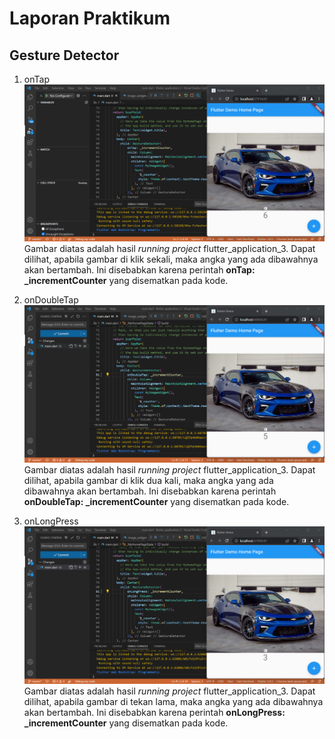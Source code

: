 # Laporan Praktikum

## Gesture Detector

1. onTap
![screenshot](images/gesturedetector_ontap.png)
Gambar diatas adalah hasil *running project* flutter_application_3. Dapat dilihat, apabila gambar di klik sekali, maka angka yang ada dibawahnya akan bertambah. Ini disebabkan karena perintah **onTap: _incrementCounter** yang disematkan pada kode.

2. onDoubleTap
![screenshot](images/gesturedetector_ondoubletap.png)
Gambar diatas adalah hasil *running project* flutter_application_3. Dapat dilihat, apabila gambar di klik dua kali, maka angka yang ada dibawahnya akan bertambah. Ini disebabkan karena perintah **onDoubleTap: _incrementCounter** yang disematkan pada kode.

3. onLongPress
![screenshot](images/gesturedetector_onlongpress.png)
Gambar diatas adalah hasil *running project* flutter_application_3. Dapat dilihat, apabila gambar di tekan lama, maka angka yang ada dibawahnya akan bertambah. Ini disebabkan karena perintah **onLongPress: _incrementCounter** yang disematkan pada kode.